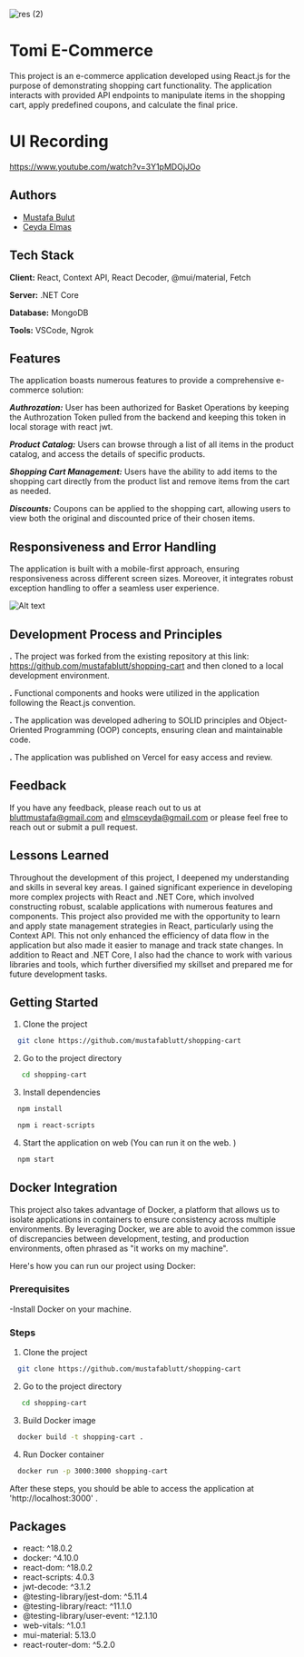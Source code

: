 
![res (2)](https://i.imgyukle.com/img/2023/05/10/rEIlX1.png)


# Tomi E-Commerce




This project is an e-commerce application developed using React.js for the purpose of demonstrating shopping cart functionality. The application interacts with provided API endpoints to manipulate items in the shopping cart, apply predefined coupons, and calculate the final price.


# UI Recording

https://www.youtube.com/watch?v=3Y1pMDOjJOo



## Authors


- [Mustafa Bulut](https://github.com/mustafablutt)
- [Ceyda Elmas](https://github.com/ceydaelmas)



## Tech Stack

**Client:** React, Context API, React Decoder, @mui/material, Fetch

**Server:** .NET Core

**Database:** MongoDB

**Tools:** VSCode, Ngrok


## Features

The application boasts numerous features to provide a comprehensive e-commerce solution:

***Authrozation:*** User has been authorized for Basket Operations by keeping the Authrozation Token pulled from the backend and keeping this token in local storage with react jwt.

***Product Catalog:*** Users can browse through a list of all items in the product catalog, and access the details of specific products.

***Shopping Cart Management:*** Users have the ability to add items to the shopping cart directly from the product list and remove items from the cart as needed.

***Discounts:*** Coupons can be applied to the shopping cart, allowing users to view both the original and discounted price of their chosen items.

    
## Responsiveness and Error Handling

The application is built with a mobile-first approach, ensuring responsiveness across different screen sizes. Moreover, it integrates robust exception handling to offer a seamless user experience.



![Alt text](https://i.imgyukle.com/img/2023/05/10/rEYxht.png)


## Development Process and Principles

**.** The project was forked from the existing repository at this link: https://github.com/mustafablutt/shopping-cart and then cloned to a local development environment.

**.** Functional components and hooks were utilized in the application following the React.js convention.


**.** The application was developed adhering to SOLID principles and Object-Oriented Programming (OOP) concepts, ensuring clean and maintainable code.

**.** The application was published on Vercel for easy access and review.




## Feedback

If you have any feedback, please reach out to us at bluttmustafa@gmail.com  and elmsceyda@gmail.com or please feel free to reach out or submit a pull request.


## Lessons Learned


Throughout the development of this project, I deepened my understanding and skills in several key areas. I gained significant experience in developing more complex projects with React and .NET Core, which involved constructing robust, scalable applications with numerous features and components. This project also provided me with the opportunity to learn and apply state management strategies in React, particularly using the Context API. This not only enhanced the efficiency of data flow in the application but also made it easier to manage and track state changes. In addition to React and .NET Core, I also had the chance to work with various libraries and tools, which further diversified my skillset and prepared me for future development tasks.


## Getting Started

1. Clone the project

```bash
  git clone https://github.com/mustafablutt/shopping-cart
```

2. Go to the project directory

```bash
   cd shopping-cart
```

3. Install dependencies

```bash
  npm install
```

```bash
  npm i react-scripts
```

4. Start the application on web 
(You can run it on the web. )


```bash
  npm start
```


## Docker Integration


This project also takes advantage of Docker, a platform that allows us to isolate applications in containers to ensure consistency across multiple environments. By leveraging Docker, we are able to avoid the common issue of discrepancies between development, testing, and production environments, often phrased as "it works on my machine".

Here's how you can run our project using Docker:


### Prerequisites
-Install Docker on your machine.

### Steps

1. Clone the project

```bash
  git clone https://github.com/mustafablutt/shopping-cart
```
2. Go to the project directory

```bash
   cd shopping-cart
```

3. Build Docker image

```bash
  docker build -t shopping-cart .
```
4. Run Docker container

```bash
  docker run -p 3000:3000 shopping-cart
```
After these steps, you should be able to access the application at 'http://localhost:3000' .



## Packages

-  react: ^18.0.2
-  docker: ^4.10.0
-  react-dom: ^18.0.2
-  react-scripts: 4.0.3
-  jwt-decode: ^3.1.2
-  @testing-library/jest-dom: ^5.11.4
-  @testing-library/react: ^11.1.0
-  @testing-library/user-event: ^12.1.10
-  web-vitals: ^1.0.1
-  mui-material: 5.13.0
-  react-router-dom: ^5.2.0

  



